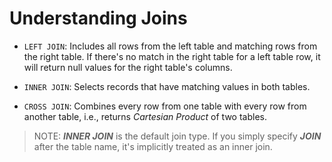 # Understanding Joins

- `LEFT JOIN`: Includes all rows from the left table and matching rows from the right table. If there's no match in the right table for a left table row, it will return null values for the right table's columns.

- `INNER JOIN`: Selects records that have matching values in both tables.

- `CROSS JOIN`: Combines every row from one table with every row from another table, i.e., returns _Cartesian Product_ of two tables.

> NOTE: **_INNER JOIN_** is the default join type. If you simply specify **_JOIN_** after the table name, it's implicitly treated as an inner join.
